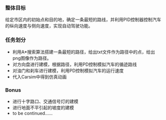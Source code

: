 ### 整体目标
给定市区内的初始点和目的地，确定一条最短的路线，并利用PID控制器控制汽车的纵向速度与侧向速度，实现自动驾驶功能。

### 任务划分

* 利用A\*搜索算法搭建一条最短的路径，给出txt文件作为路径中的点，给出png图像作为路径。
* 对方向盘进行建模，根据路径，利用PD控制模拟汽车的循迹路线
* 对油门和刹车进行建模，利用PD控制模拟汽车的运行速度
* 代入Carsim中得到仿真动画


### Bonus
* 进行十字路口、交通信号灯的建模
* 进行地面不平引起的坡度的建模
* to be continued……

